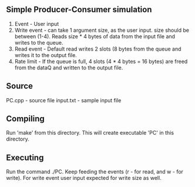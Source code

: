 Simple Producer-Consumer simulation
-----------------------------------
1. Event - User input
2. Write event - can take 1 argument size, as the user input. size should be between (1-4).
   Reads size * 4 bytes of data from the input file and writes to the queue.
3. Read event - Default read writes 2 slots (8 bytes from the queue and writes it to the output
   file.
4. Rate limit - If the queue is full, 4 slots (4 * 4 bytes = 16 bytes) are freed from the dataQ
   and written to the output file.

Source
------
PC.cpp - source file
input.txt - sample input file

Compiling
---------
Run 'make' from this directory. This will create executable 'PC' in this directory.

Executing
---------
Run the command ./PC.
Keep feeding the events (r - for read, and w - for write). For write event user input expected
for write size as well.
